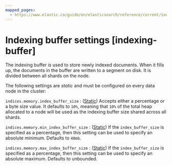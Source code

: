 ```yaml
---
mapped_pages:
  - https://www.elastic.co/guide/en/elasticsearch/reference/current/indexing-buffer.html
---
```


# Indexing buffer settings [indexing-buffer]

The indexing buffer is used to store newly indexed documents. When it fills up, the documents in the buffer are written to a segment on disk. It is divided between all shards on the node.

The following settings are *static* and must be configured on every data node in the cluster:

`indices.memory.index_buffer_size`
:   ([Static](docs-content://deploy-manage/deploy/self-managed/configure-elasticsearch.md#static-cluster-setting)) Accepts either a percentage or a byte size value. It defaults to `10%`, meaning that `10%` of the total heap allocated to a node will be used as the indexing buffer size shared across all shards.

`indices.memory.min_index_buffer_size`
:   ([Static](docs-content://deploy-manage/deploy/self-managed/configure-elasticsearch.md#static-cluster-setting)) If the `index_buffer_size` is specified as a percentage, then this setting can be used to specify an absolute minimum. Defaults to `48mb`.

`indices.memory.max_index_buffer_size`
:   ([Static](docs-content://deploy-manage/deploy/self-managed/configure-elasticsearch.md#static-cluster-setting)) If the `index_buffer_size` is specified as a percentage, then this setting can be used to specify an absolute maximum. Defaults to unbounded.

